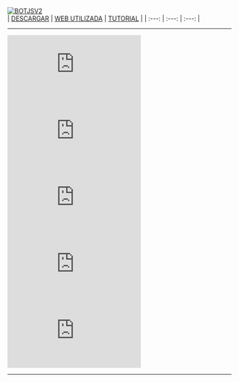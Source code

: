 [![BOTJSV2](https://github-readme-stats.vercel.app/api/pin/?username=Whoisadri2&repo=bot-discordpy&theme=dark)](https://github.com/Whoisadri2/bot-discordpy)<br/>
| [DESCARGAR](https://github.com/Whoisadri2/bot-discordpy) | [WEB UTILIZADA](https://www.faztweb.com/curso/discord-bot-python/introducci%C3%B3n/) | [TUTORIAL](https://www.youtube.com/watch?v=RgZZaZTnp9I&t=327s) |
| :---: | :---: | :---: |

---
![BOT CLIENT](https://images-ext-2.discordapp.net/external/a7QglSHHDSAyYQNO17fGLXvVXU2cApG-hxz97PUdL2o/%3Ffontsize%3D38%26textcolor%3Dbot%26text%3DBOT/http/fortnitefontgenerator.com/img.php)
![BOT CLIENT](https://images-ext-1.discordapp.net/external/uxGrWt_noxvvcHQMzkDh6hDA_RAVcYcXRgmsfgVFox0/%3Ffontsize%3D38%26textcolor%3Dbot%26text%3DDE/http/fortnitefontgenerator.com/img.php)
![BOT CLIENT](https://images-ext-2.discordapp.net/external/YNrnn1YLK0SkeGlsyEUdEUMxkR-nDCYNCxF4yAcMdJA/%3Ffontsize%3D38%26textcolor%3D16bbf2%26text%3DDISCORD/http/fortnitefontgenerator.com/img.php)
![BOT CLIENT](https://images-ext-1.discordapp.net/external/aDLdodqzJOGCKATCuyL81j75IxG9t94zaYT6mp9sjpI/%3Ffontsize%3D38%26textcolor%3Dbot%26text%3DEN/http/fortnitefontgenerator.com/img.php)
![BOT CLIENT](https://images-ext-1.discordapp.net/external/wPM1ODv3ku2IFHBuODS6Cd-1b660SuNfGS_PRPWp8QI/%3Ffontsize%3D38%26textcolor%3D2061c9%26text%3DPYTHON/http/fortnitefontgenerator.com/img.php)

---
